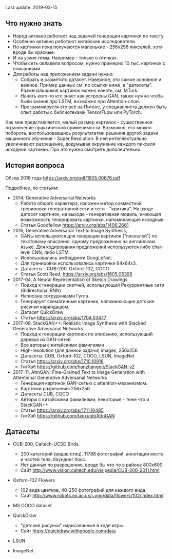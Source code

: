 Last update: 2019-03-15

Что нужно знать
---------------

* Народ активно работает над задачей генерации картинки по тексту
* Особенно активно работают китайские исследователи
* Но картинки пока получаются маленькие - 256x256 пикселей, хотя вроде бы красиые.
* И на узкие темы. Например - только о птичках.
* Чтобы сеть овладела вопросом, нужно примерно 10 тыс. картинок с описаниями.
* Для работы над приложением задачи нужно:
  - Собрать и разметить датасет. Наверное, это самое основное и важное. Пример данных см. по ссылки ниже, в "датасеты". Размечальщиков картинок можно нанять, см. MTurk.
  - Нанять кого-то кто знает как устроены GAN, также нужно чтобы были знания про LSTM, возможно про Attention-слои.
  - Программируетя это всё на Питоне, у специаллиста должен быть опыт работы с библиотеками TensorFLow или PyTorch.

Как мне представляется, малый размер картинок - существенное ограничение практической применимости. Возможно, его можно побороть, воспользовавшись результататми решения другой задачи машинного обучения - Super Resolution. В ней интеллектуально увеличивают разрешение, додумывая окружение каждого пикселя исходной картинки. Про это нужно смотреть дополнительно.


История вопроса
---------------

Обзор 2018 года https://arxiv.org/pdf/1805.00676.pdf

Подробнее, по статьям:

* 2014, Generative Adversarial Networks
  - Работа общего характера, изложен метод совместной тренировки генеративной
    сети и сети - "критика". На входе - датасет картинок, на выходе -
    генеративная модель, имеющая возможность генерировать картинки, напоминающие
    исходные.
  - Статья Goodfellow https://arxiv.org/abs/1406.2661
* 2016, Generative Adversarial Text to Image Synthesis,
  - GANы используются для генерации картинок ("пискелей") по текстовому
    описанию: одному предложению на английском языке. Для кодирования
    предложений используются либо char-level CNN, либо LSTM.
  - Использовались эмбеддинги GoogLeNet.
  - Для тренировки использовались картинки 64х64х3.
  - Датасеты - CUB-200, Oxford-102, COCO.
  - Статья Scott Reed, https://arxiv.org/abs/1605.05396
* 2017-04, A Neural Representation of Sketch Drawings
  - Подход к генерации скетчей, использующий Рекуррентные сети (Bidirectional
    RNN)
  - Написана сотрудниками Гугла.
  - Генерирует схематичные картинки, напоминающие детские рисунки карандашом.
  - Датасет QuickDraw
  - Статья https://arxiv.org/abs/1704.03477
* 2017-09, StackGAN++: Realistic Image Synthesis with Stacked Generative Adversarial Networks
  - Подход к генерации картинок по описанию, использующий деревья из GAN-сетей.
  - Все авторы с китайскими фамилиями
  - High-resolution (для данной задачи) images, 256х256
  - Датасеты: CUB, Oxford-102, COCO, LSUN, ImageNet
  - Статья https://arxiv.org/abs/1710.10916
  - ГитХаб https://github.com/hanzhanggit/StackGAN-v2
* 2017-11, AttnGAN: Fine-Grained Text to Image Generation with Attentional Generative Adversarial Networks
  - Генерация картинок GAN-сетью с attention-механизмом.
  - Картинки разрешения 256х256
  - Датасеты CUB, COCO
  - Авторы с китайскими фамилиями, некоторые - теже что и StackGAN++
  - Статья https://arxiv.org/abs/1711.10485
  - ГитХаб https://github.com/taoxugit/AttnGAN

Датасеты
--------

* CUB-200, Caltech-UCSD Birds.
  - 200 категорий (видов птиц), 11788 фотографий, аннотации места и частей тела,
    баундинг бокс.
  - Нет данных по разрешению, вроде бы что-то в районе 800х600.
  - Сайт http://www.vision.caltech.edu/visipedia/CUB-200-2011.html

* Oxford-102 Flowers
  - 102 вида цветков, 40-250 фотографий для каждого вида.
  - Сайт http://www.robots.ox.ac.uk/~vgg/data/flowers/102/index.html
* MS COCO dataset
* QuickDraw
  - "детские рисунки" нарисованные в ходе игры.
  - Сайт https://quickdraw.withgoogle.com/data
* LSUN
* ImageNet


